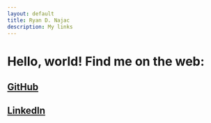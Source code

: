 ```yaml
---
layout: default
title: Ryan D. Najac
description: My links
---
```


# Hello, world! Find me on the web:
## [GitHub](https://github.com/rdnajac)
## [LinkedIn](https://www.linkedin.com/in/ryan-najac/)

